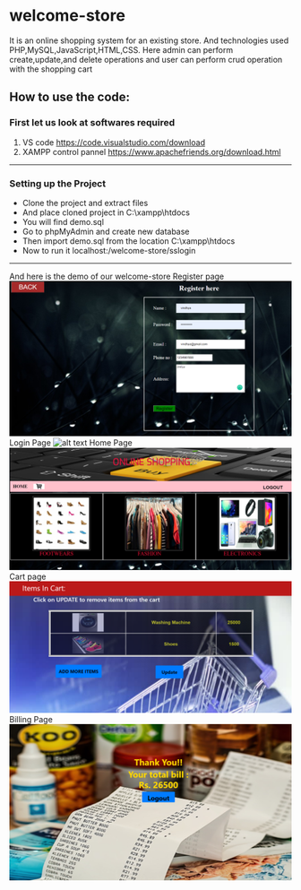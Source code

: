 # welcome-store
It is an online shopping system for an existing store. And technologies used PHP,MySQL,JavaScript,HTML,CSS. Here admin can perform create,update,and delete operations and user can perform crud operation with the shopping cart
## How to use the code:
### First let us look at softwares required
1. VS code  https://code.visualstudio.com/download
2. XAMPP control pannel https://www.apachefriends.org/download.html
----------------------------------------------------------------------------
### Setting up the Project
* Clone the project and extract files
* And place cloned project in C:\xampp\htdocs
* You will find demo.sql
* Go to phpMyAdmin and create new database
* Then import demo.sql from the location C:\xampp\htdocs
* Now to run it localhost:/welcome-store/sslogin
--------------------------------------------------------------------------
And here is the demo of our welcome-store
Register page
![alt text](https://github.com/vindhyasadanand/welcome-store/blob/master/Screenshot%20(111).png)
Login Page
![alt text]()
Home Page
![alt text](https://github.com/vindhyasadanand/welcome-store/blob/master/Screenshot%20(106).png)
Cart page
![alt text](https://github.com/vindhyasadanand/welcome-store/blob/master/Screenshot%20(107).png)
Billing Page
![alt text](https://github.com/vindhyasadanand/welcome-store/blob/master/Screenshot%20(108).png)
